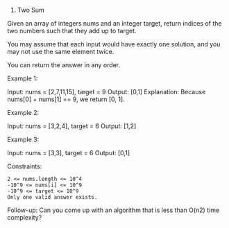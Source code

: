 1. Two Sum

Given an array of integers nums and an integer target, return indices of the two numbers such that they add up to target.

You may assume that each input would have exactly one solution, and you may not use the same element twice.

You can return the answer in any order.

Example 1:

Input: nums = [2,7,11,15], target = 9
Output: [0,1]
Explanation: Because nums[0] + nums[1] == 9, we return [0, 1].

Example 2:

Input: nums = [3,2,4], target = 6
Output: [1,2]

Example 3:

Input: nums = [3,3], target = 6
Output: [0,1]

Constraints:

    2 <= nums.length <= 10^4
    -10^9 <= nums[i] <= 10^9
    -10^9 <= target <= 10^9
    Only one valid answer exists.

Follow-up: Can you come up with an algorithm that is less than O(n2) time complexity?
